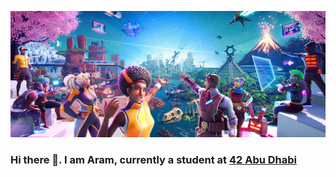 ![my_image](meta.jpeg)

### Hi there 👋. I am Aram, currently a student at <a href="https://42abudhabi.ae/"> 42 Abu Dhabi </a>


<!--
**akeryan/akeryan** is a ✨ _special_ ✨ repository because its `README.md` (this file) appears on your GitHub profile.

Here are some ideas to get you started:

- 🔭 I’m currently working on ...
- 🌱 I’m currently learning ...
- 👯 I’m looking to collaborate on ...
- 🤔 I’m looking for help with ...
- 💬 Ask me about ...
- 📫 How to reach me: ...
- 😄 Pronouns: ...
- ⚡ Fun fact: ...
--> 
